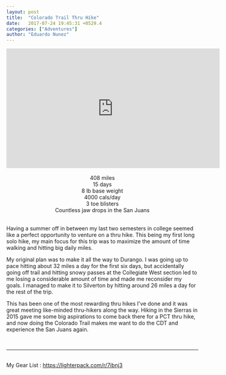 ```yaml
---
layout: post
title:  "Colorado Trail Thru Hike"
date:   2017-07-24 19:45:31 +0529.4
categories: ["Adventures"]
author: "Eduardo Nunez"
---
```



<div style="text-align: center;"><iframe width="560" height="315" src="https://www.youtube.com/embed/C_9Xz_r9EkI" frameborder="0" allowfullscreen></iframe></div>

<br>

<center>
408 miles <br>
15 days <br>
8 lb base weight <br>
4000 cals/day <br>
3 toe blisters <br>
Countless jaw drops in the San Juans <br>
</center>

<br> 

Having a summer off in between my last two semesters in college seemed like a perfect opportunity to venture on a thru hike. This being my first long solo hike, my main focus for this trip was to maximize the amount of time walking and hitting big daily miles.

My original plan was to make it all the way to Durango. I was going up to pace hitting about 32 miles a day for the first six days, but accidentally going off trail and hitting snowy passes at the Collegiate West section led to me losing a considerable amount of time and made me reconsider my goals. I managed to make it to Silverton by hitting around 26 miles a day for the rest of the trip.

This has been one of the most rewarding thru hikes I've done and it was great meeting like-minded thru-hikers along the way. Hiking in the Sierras in 2015 gave me some big aspirations to come back there for a PCT thru hike, and now doing the Colorado Trail makes me want to do the CDT and experience the San Juans again.

<br>
<hr>
<br> 
My Gear List : <a href = "https://lighterpack.com/r/7ibnj3" > https://lighterpack.com/r/7ibnj3 </a>